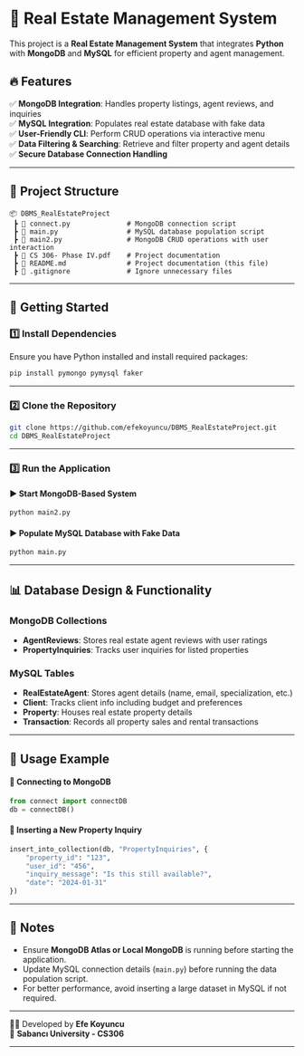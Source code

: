 # 🏡 Real Estate Management System

This project is a **Real Estate Management System** that integrates **Python** with **MongoDB** and **MySQL** for efficient property and agent management.

## 🔥 Features
✅ **MongoDB Integration**: Handles property listings, agent reviews, and inquiries  
✅ **MySQL Integration**: Populates real estate database with fake data  
✅ **User-Friendly CLI**: Perform CRUD operations via interactive menu  
✅ **Data Filtering & Searching**: Retrieve and filter property and agent details  
✅ **Secure Database Connection Handling**  

---

## 📂 **Project Structure**
```
📦 DBMS_RealEstateProject
 ┣ 📜 connect.py              # MongoDB connection script
 ┣ 📜 main.py                 # MySQL database population script
 ┣ 📜 main2.py                # MongoDB CRUD operations with user interaction
 ┣ 📜 CS 306- Phase IV.pdf    # Project documentation
 ┣ 📜 README.md               # Project documentation (this file)
 ┣ 📜 .gitignore              # Ignore unnecessary files
```

---

## 🚀 **Getting Started**
### **1️⃣ Install Dependencies**
Ensure you have Python installed and install required packages:
```sh
pip install pymongo pymysql faker
```

---

### **2️⃣ Clone the Repository**
```sh
git clone https://github.com/efekoyuncu/DBMS_RealEstateProject.git
cd DBMS_RealEstateProject
```

---

### **3️⃣ Run the Application**
#### **▶️ Start MongoDB-Based System**
```sh
python main2.py
```

#### **▶️ Populate MySQL Database with Fake Data**
```sh
python main.py
```

---

## 📊 **Database Design & Functionality**
### **MongoDB Collections**
- **AgentReviews**: Stores real estate agent reviews with user ratings  
- **PropertyInquiries**: Tracks user inquiries for listed properties  

### **MySQL Tables**
- **RealEstateAgent**: Stores agent details (name, email, specialization, etc.)  
- **Client**: Tracks client info including budget and preferences  
- **Property**: Houses real estate property details  
- **Transaction**: Records all property sales and rental transactions  

---

## 🔧 **Usage Example**
#### **📌 Connecting to MongoDB**
```python
from connect import connectDB
db = connectDB()
```

#### **📌 Inserting a New Property Inquiry**
```python
insert_into_collection(db, "PropertyInquiries", {
    "property_id": "123",
    "user_id": "456",
    "inquiry_message": "Is this still available?",
    "date": "2024-01-31"
})
```

---

## 📎 **Notes**
- Ensure **MongoDB Atlas or Local MongoDB** is running before starting the application.
- Update MySQL connection details (`main.py`) before running the data population script.
- For better performance, avoid inserting a large dataset in MySQL if not required.

---

👨‍💻 Developed by **Efe Koyuncu**  
📍 **Sabancı University - CS306**  

---

 
